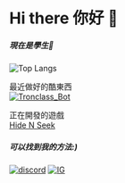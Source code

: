 Hi there 你好 👋 
===
##### 現在是學生👾
![Top Langs](https://github-readme-stats.vercel.app/api/top-langs/?username=XiaXia009&layout=compact)


最近做好的酷東西  
[![Tronclass_Bot](https://github-readme-stats.vercel.app/api/pin/?username=XiaXia009&repo=Tronclass_Bot&theme=prussian)](https://github.com/XiaXia009/Tronclass_Bot)

正在開發的遊戲  
[Hide N Seek](https://hidenseek.app/)

##### 可以找到我的方法:)
[![discord](https://skillicons.dev/icons?i=discord)](https://discord.com/users/729170921788801074) [![IG](https://skillicons.dev/icons?i=instagram)](https://www.instagram.com/wen._.0420/)
